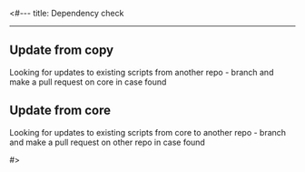<#---
title: Dependency check

---

## Update from copy

Looking for updates to existing scripts from another repo - branch and make a pull request on core in case found

## Update from core

Looking for updates to existing scripts from core to another repo - branch and make a pull request on other repo in case found

#>
